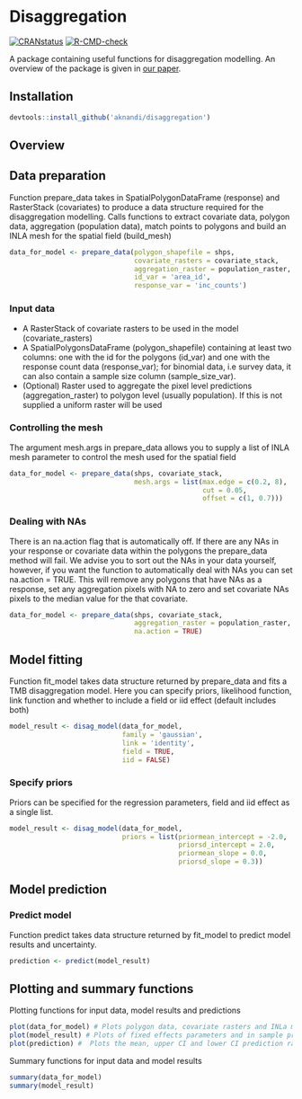 Disaggregation
==============


[![CRANstatus](https://www.r-pkg.org/badges/version/disaggregation)](https://cran.r-project.org/package=disaggregation)
[![R-CMD-check](https://github.com/aknandi/disaggregation/actions/workflows/R-CMD-check.yaml/badge.svg)](https://github.com/aknandi/disaggregation/actions/workflows/R-CMD-check.yaml)


A package containing useful functions for disaggregation modelling.
An overview of the package is given in [our paper](https://www.jstatsoft.org/article/view/v106i11).

Installation
------------

```R
devtools::install_github('aknandi/disaggregation')
```

Overview
--------

## Data preparation

Function prepare_data takes in SpatialPolygonDataFrame (response) and RasterStack (covariates) to produce a data structure required for the disaggregation modelling. Calls functions to extract covariate data, polygon data, aggregation (population data), match points to polygons and build an INLA mesh for the spatial field (build_mesh)

```R
data_for_model <- prepare_data(polygon_shapefile = shps, 
                               covariate_rasters = covariate_stack, 
                               aggregation_raster = population_raster,
                               id_var = 'area_id',
                               response_var = 'inc_counts')
```

### Input data

* A RasterStack of covariate rasters to be used in the model (covariate_rasters)
* A SpatialPolygonsDataFrame (polygon_shapefile) containing at least two columns: one with the id for the polygons (id_var) and one with the response count data (response_var); for binomial data, i.e survey data, it can also contain a sample size column (sample_size_var).
* (Optional) Raster used to aggregate the pixel level predictions (aggregation_raster) to polygon level (usually population). If this is not supplied a uniform raster will be used

### Controlling the mesh

The argument mesh.args in prepare_data allows you to supply a list of INLA mesh parameter to control the mesh used for the spatial field

```R
data_for_model <- prepare_data(shps, covariate_stack, 
                               mesh.args = list(max.edge = c(0.2, 8), 
                                                cut = 0.05, 
                                                offset = c(1, 0.7)))

```

### Dealing with NAs

There is an na.action flag that is automatically off. If there are any NAs in your response or covariate data within the polygons the prepare_data method will fail. We advise you to sort out the NAs in your data yourself, however, if you want the function to automatically deal with NAs you can set na.action = TRUE. This will remove any polygons that have NAs as a response, set any aggregation pixels with NA to zero and set covariate NAs pixels to the median value for the that covariate.

```R
data_for_model <- prepare_data(shps, covariate_stack, 
                               aggregation_raster = population_raster,
                               na.action = TRUE)
```

## Model fitting

Function fit_model takes data structure returned by prepare_data and fits a TMB disaggregation model. Here you can specify priors, likelihood function, link function and whether to include a field or iid effect (default includes both)

```R
model_result <- disag_model(data_for_model, 
                            family = 'gaussian', 
                            link = 'identity',
                            field = TRUE,
                            iid = FALSE)
```

### Specify priors

Priors can be specified for the regression parameters, field and iid effect as a single list.

```R
model_result <- disag_model(data_for_model, 
                            priors = list(priormean_intercept = -2.0,
                                          priorsd_intercept = 2.0,
                                          priormean_slope = 0.0,
                                          priorsd_slope = 0.3))
```

## Model prediction

### Predict model

Function predict takes data structure returned by fit_model to predict model results and uncertainty.

```R
prediction <- predict(model_result)
```

## Plotting and summary functions

Plotting functions for input data, model results and predictions

```R
plot(data_for_model) # Plots polygon data, covariate rasters and INLa mesh
plot(model_result) # Plots of fixed effects parameters and in sample predictions
plot(prediction) #  Plots the mean, upper CI and lower CI prediction rasters
```

Summary functions for input data and model results

```R
summary(data_for_model)  
summary(model_result) 
```
